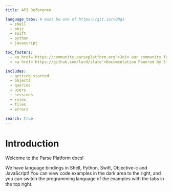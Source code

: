 ```yaml
---
title: API Reference

language_tabs: # must be one of https://git.io/vQNgJ
  - shell
  - objc
  - swift
  - python
  - javascript

toc_footers:
  - <a href='https://community.parseplatform.org'>Join our community forum</a>
  - <a href='https://github.com/lord/slate'>Documentation Powered by Slate</a>

includes:
  - getting-started
  - objects
  - queries
  - users
  - sessions
  - roles
  - files
  - errors

search: true
---
```


# Introduction

Welcome to the Parse Platform docs!

We have language bindings in Shell, Python, Swift, Objective-c and JavaScript! You can view code examples in the dark area to the right, and you can switch the programming language of the examples with the tabs in the top right.
